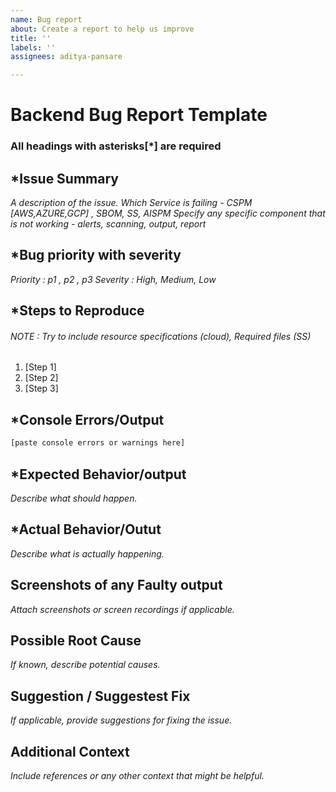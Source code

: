 ```yaml
---
name: Bug report
about: Create a report to help us improve
title: ''
labels: ''
assignees: aditya-pansare

---
```


# Backend Bug Report Template
### All headings with asterisks[*] are required

## *Issue Summary
*A description of the issue.*
*Which Service is failing - CSPM [AWS,AZURE,GCP] , SBOM, SS, AISPM*
*Specify any specific component that is not working - alerts, scanning, output, report*

## *Bug priority with severity 
*Priority : p1 , p2 , p3*
*Severity : High, Medium, Low*

## *Steps to Reproduce 
###### NOTE : Try to include resource specifications (cloud), Required files (SS)
1. [Step 1]
2. [Step 2]
3. [Step 3]

## *Console Errors/Output
```bash
[paste console errors or warnings here]
```

## *Expected Behavior/output
*Describe what should happen.*

## *Actual Behavior/Outut
*Describe what is actually happening.*

## Screenshots of any Faulty output  
*Attach screenshots or screen recordings if applicable.*

## Possible Root Cause
*If known, describe potential causes.*

## Suggestion / Suggestest Fix
*If applicable, provide suggestions for fixing the issue.*

## Additional Context
*Include references or any other context that might be helpful.*
